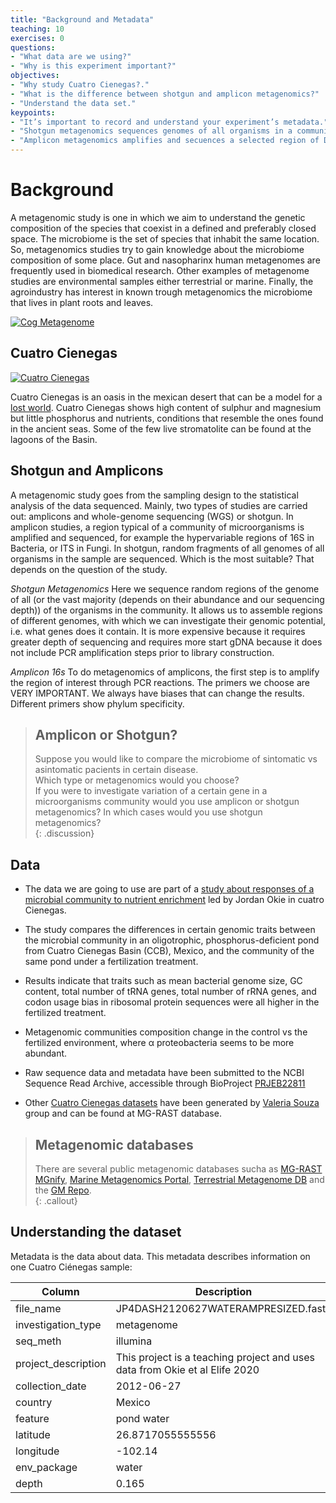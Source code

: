 ```yaml
---
title: "Background and Metadata"
teaching: 10
exercises: 0
questions:
- "What data are we using?"  
- "Why is this experiment important?"  
objectives:
- "Why study Cuatro Cienegas?."
- "What is the difference between shotgun and amplicon metagenomics?"  
- "Understand the data set."
keypoints:
- "It’s important to record and understand your experiment’s metadata."  
- "Shotgun metagenomics sequences genomes of all organisms in a community."     
- "Amplicon metagenomics amplifies and secuences a selected region of DNA."   
---
```


# Background  
A metagenomic study is one in which we aim to understand the genetic composition 
of the species that coexist in a defined and preferably closed space. The microbiome
is the set of species that inhabit the same location. So, metagenomics studies try 
to gain knowledge about the microbiome composition of some place. Gut and nasopharinx 
human metagenomes are frequently used in biomedical research. Other examples of metagenome 
studies are environmental samples either terrestrial or marine. Finally, the agroindustry 
has interest in known trough metagenomics the microbiome that lives in plant roots and leaves.

<a href="{{ page.root }}/fig/metagenomic workflow.png">
  <img src="{{ page.root }}/fig/metagenomic workflow.png" alt="Cog Metagenome" />
</a>

## Cuatro Cienegas  
<a href="{{ page.root }}/fig/md-01-data-Stromatolites.jpeg">
  <img src="{{ page.root }}/fig/md-01-data-Stromatolites.jpeg" alt="Cuatro Cienegas" />
</a>

Cuatro Cienegas is an oasis in the mexican desert that can be a model for a 
[lost world](https://elifesciences.org/articles/38278).  Cuatro Cienegas shows
high content of sulphur and magnesium but little phosphorus and nutrients, conditions 
that resemble the ones found in the ancient seas. Some of the few live stromatolite
can be found at the lagoons of the Basin.  
  
## Shotgun and Amplicons    
A metagenomic study goes from the sampling design to the statistical analysis of the data sequenced. 
Mainly, two types of studies are carried out: amplicons and whole-genome sequencing (WGS) or shotgun. 
In amplicon studies, a region typical of a community of microorganisms is amplified and sequenced, 
for example the hypervariable regions of 16S in Bacteria, or ITS in Fungi.  In shotgun, random fragments 
of all genomes of all organisms in the sample are sequenced. Which is the most suitable? 
That depends on the question of the study.  

*Shotgun Metagenomics* Here we sequence random regions of the genome of all (or the vast majority (depends on their
abundance and our sequencing depth)) of the organisms in the community.
It allows us to assemble regions of different genomes, with which we can investigate their genomic potential, i.e. what genes does it contain. It is more expensive because it requires greater depth of sequencing and requires more start gDNA because it does not include PCR amplification steps prior to library construction.

*Amplicon 16s* To do metagenomics of amplicons, the first step is to amplify the region of interest through PCR reactions.
The primers we choose are VERY IMPORTANT. We always have biases that can change the results. Different primers show phylum specificity. 



> ## Amplicon or Shotgun? 
>
> Suppose you would like to compare the microbiome of sintomatic vs asintomatic pacients in certain disease.  
> Which type or metagenomics would you choose?  
> If you were to investigate variation of a certain gene in a microorganisms community would you use amplicon
> or shotgun metagenomics?
> In which cases would you use shotgun metagenomics?  
{: .discussion}





## Data 
  - The data we are going to use are part of a 
  [study about responses of a microbial community to nutrient enrichment](https://elifesciences.org/articles/49816)
  led by Jordan Okie in cuatro Cienegas. 
   
   - The study compares the differences in certain genomic traits between the microbial community in an oligotrophic, 
  phosphorus-deficient pond from Cuatro Cienegas Basin (CCB), Mexico, and the community of the same pond under a fertilization treatment.
   
  - Results indicate that traits such as mean bacterial genome size, GC content, 
  total number of tRNA genes, total number of rRNA genes, and codon usage bias in 
  ribosomal protein sequences were all higher in the fertilized treatment.  
  
  - Metagenomic communities composition change in the control vs the 
  fertilized environment, where α proteobacteria seems to be more abundant.
  
  - Raw sequence data and metadata have been submitted to the NCBI Sequence Read 
  Archive, accessible through BioProject 
  [PRJEB22811](https://www.ncbi.nlm.nih.gov/sra/?term=PRJEB22811)
  
  - Other [Cuatro Cienegas datasets](https://www.mg-rast.org/mgmain.html?mgpage=search&search=cuatro%20cienegas) have 
  been generated by [Valeria Souza](https://es.wikipedia.org/wiki/Valeria_Souza_Saldivar) group and can be found at MG-RAST database. 
  

> ## Metagenomic databases
> There are several public metagenomic databases sucha as [MG-RAST](https://www.mg-rast.org/index.html?stay=1)  
> [MGnify](https://www.ebi.ac.uk/metagenomics/), [Marine Metagenomics Portal](https://mmp.sfb.uit.no/), 
> [Terrestrial Metagenome DB](https://webapp.ufz.de/tmdb/) and the [GM Repo](https://gmrepo.humangut.info/home).   
{: .callout}


## Understanding the dataset  
Metadata is the data about data. This metadata describes information on one Cuatro Ciénegas sample:

| Column           | Description                                |
|------------------|--------------------------------------------|
| file_name	          | JP4DASH2120627WATERAMPRESIZED.fasta				|
| investigation_type	       | metagenome		|
| seq_meth            | illumina	|
| project_description	        |  This project is a teaching project and uses data from Okie et al Elife 2020			|
| collection_date       | 2012-06-27 |
| country          | Mexico |
| feature         | pond water |
| latitude              | 26.8717055555556	|  
| longitude        | -102.14|  
| env_package  |	water|  
| depth	| 0.165 |   




